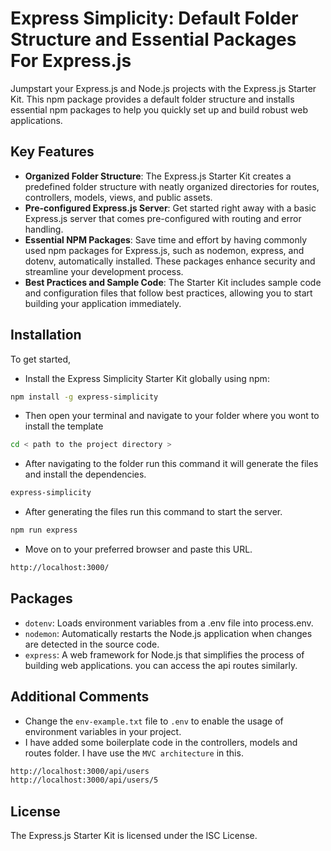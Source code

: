 # Express Simplicity: Default Folder Structure and Essential Packages For Express.js

Jumpstart your Express.js and Node.js projects with the Express.js Starter Kit. This npm package provides a default folder structure and installs essential npm packages to help you quickly set up and build robust web applications.

## Key Features
- **Organized Folder Structure**: The Express.js Starter Kit creates a predefined folder structure with neatly organized directories for routes, controllers, models, views, and public assets.
- **Pre-configured Express.js Server**: Get started right away with a basic Express.js server that comes pre-configured with routing and error handling.
- **Essential NPM Packages**: Save time and effort by having commonly used npm packages for Express.js, such as nodemon, express, and dotenv, automatically installed. These packages enhance security and streamline your development process.
- **Best Practices and Sample Code**: The Starter Kit includes sample code and configuration files that follow best practices, allowing you to start building your application immediately.

## Installation

To get started, 

* Install the Express Simplicity Starter Kit globally using npm:

```bash
npm install -g express-simplicity
```

* Then open your terminal and navigate to your folder where you wont to install the template

```bash
cd < path to the project directory >
```

* After navigating to the folder run this command it will generate the files and install the dependencies. 

```bash
express-simplicity
```

* After generating the files run this command to start the server.

```bash
npm run express
```

* Move on to your preferred browser and paste this URL.

```bash
http://localhost:3000/
```

## Packages
* `dotenv`: Loads environment variables from a .env file into process.env.
* `nodemon`: Automatically restarts the Node.js application when changes are detected in the source code.
* `express`: A web framework for Node.js that simplifies the process of building web applications. you can access the api routes similarly.

## Additional Comments
* Change the `env-example.txt` file to `.env` to enable the usage of environment variables in your project.
* I have added some boilerplate code in the controllers, models and routes folder. I have use the `MVC architecture` in this.

```bash
http://localhost:3000/api/users
http://localhost:3000/api/users/5
```

## License
The Express.js Starter Kit is licensed under the ISC License.